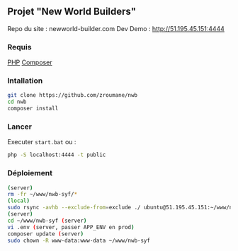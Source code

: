 ## Projet "New World Builders"

Repo du site : newworld-builder.com
Dev Demo : http://51.195.45.151:4444

### Requis
[PHP](https://www.php.net/downloads)
[Composer](https://getcomposer.org/download/)

### Intallation
```bash
git clone https://github.com/zroumane/nwb
cd nwb
composer install
```

### Lancer
Executer `start.bat` ou :
```bash
php -S localhost:4444 -t public
```

### Déploiement
```bash
(server)
rm -fr ~/www/nwb-syf/*
(local)
sudo rsync -avhb --exclude-from=exclude ./ ubuntu@51.195.45.151:~/www/nwb-syf 
(server)
cd ~/www/nwb-syf (server)
vi .env (server, passer APP_ENV en prod)
composer update (server)
sudo chown -R www-data:www-data ~/www/nwb-syf 
```
